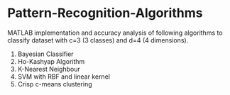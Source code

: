 # Pattern-Recognition-Algorithms

MATLAB implementation and accuracy analysis of following algorithms to classify dataset with c=3 (3 classes) and d=4 (4 dimensions).

1. Bayesian Classifier
2. Ho-Kashyap Algorithm
3. K-Nearest Neighbour
4. SVM with RBF and linear kernel
5. Crisp c-means clustering

